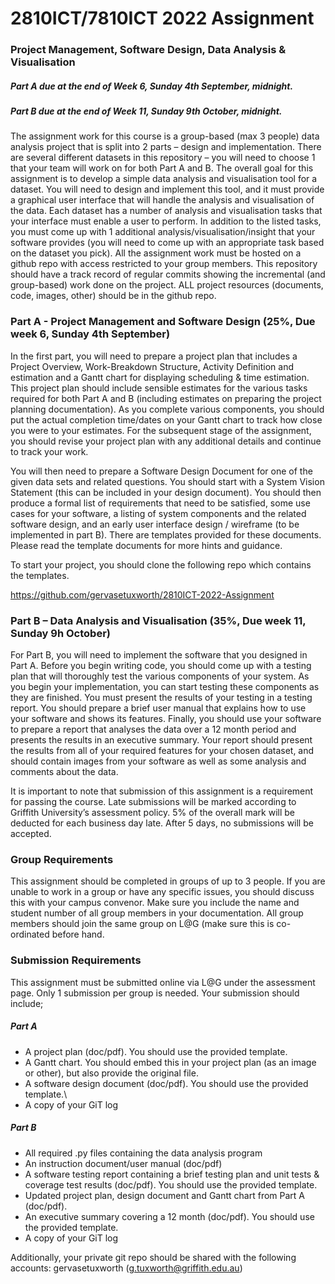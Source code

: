 # 2810ICT/7810ICT 2022 Assignment
### Project Management, Software Design, Data Analysis & Visualisation

##### Part A due at the end of Week 6, Sunday 4th September, midnight.
##### Part B due at the end of Week 11, Sunday 9th October, midnight.

The assignment work for this course is a group-based (max 3 people) data analysis project that is split into 2 parts – design and implementation. There are several different datasets in this repository – you will need to choose 1 that your team will work on for both Part A and B. The overall goal for this assignment is to develop a simple data analysis and visualisation tool for a dataset. You will need to design and implement this tool, and it must provide a graphical user interface that will handle the analysis and visualisation of the data. Each dataset has a number of analysis and visualisation tasks that your interface must enable a user to perform. In addition to the listed tasks, you must come up with 1 additional analysis/visualisation/insight that your software provides (you will need to come up with an appropriate task based on the dataset you pick). All the assignment work must be hosted on a github repo with access restricted to your group members. This repository should have a track record of regular commits showing the incremental (and group-based) work done on the project. ALL project resources (documents, code, images, other) should be in the github repo.

### Part A - Project Management and Software Design (25%, Due week 6, Sunday 4th September)

In the first part, you will need to prepare a project plan that includes a Project Overview, Work-Breakdown Structure, Activity Definition and estimation and a Gantt chart for displaying scheduling & time estimation. This project plan should include sensible estimates for the various tasks required for both Part A and B (including estimates on preparing the project planning documentation). As you complete various components, you should put the actual completion time/dates on your Gantt chart to track how close you were to your estimates. For the subsequent stage of the assignment, you should revise your project plan with any additional details and continue to track your work.

You will then need to prepare a Software Design Document for one of the given data sets and related questions. You should start with a System Vision Statement (this can be included in your design document). You should then produce a formal list of requirements that need to be satisfied, some use cases for your software, a listing of system components and the related software design, and an early user interface design / wireframe (to be implemented in part B). There are templates provided for these documents. Please read the template documents for more hints and guidance.

To start your project, you should clone the following repo which contains the templates. 

https://github.com/gervasetuxworth/2810ICT-2022-Assignment

### Part B – Data Analysis and Visualisation (35%, Due week 11, Sunday 9h October)

For Part B, you will need to implement the software that you designed in Part A. Before you begin writing code, you should come up with a testing plan that will thoroughly test the various components of your system. As you begin your implementation, you can start testing these components as they are finished. You must present the results of your testing in a testing report. You should prepare a brief user manual that explains how to use your software and shows its features. Finally, you should use your software to prepare a report that analyses the data over a 12 month period and presents the results in an executive summary. Your report should present the results from all of your required features for your chosen dataset, and should contain images from your software as well as some analysis and comments about the data.

It is important to note that submission of this assignment is a requirement for passing the course. Late submissions will be marked according to Griffith University’s assessment policy. 5% of the overall mark will be deducted for each business day late. After 5 days, no submissions will be accepted.

### Group Requirements

This assignment should be completed in groups of up to 3 people. If you are unable to work in a group or have any specific issues, you should discuss this with your campus convenor. Make sure you include the name and student number of all group members in your documentation. All group members should join the same group on L@G (make sure this is co-ordinated before hand.

### Submission Requirements

This assignment must be submitted online via L@G under the assessment page. Only 1 submission per group is needed. Your submission should include;

##### Part A
-	A project plan (doc/pdf). You should use the provided template.
-	A Gantt chart. You should embed this in your project plan (as an image or other), but also provide the original file.
-	A software design document (doc/pdf). You should use the provided template.\
- A copy of your GiT log

##### Part B
-	All required .py files containing the data analysis program
-	An instruction document/user manual (doc/pdf)
-	A software testing report containing a brief testing plan and unit tests & coverage test results (doc/pdf). You should use the provided template.
-	Updated project plan, design document and Gantt chart from Part A (doc/pdf).
-	An executive summary covering a 12 month (doc/pdf). You should use the provided template.
-	A copy of your GiT log

Additionally, your private git repo should be shared with the following accounts:
gervasetuxworth (g.tuxworth@griffith.edu.au)




